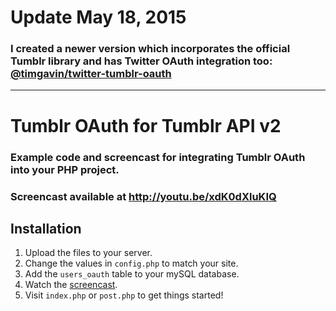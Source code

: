 # Update May 18, 2015

### I created a newer version which incorporates the official Tumblr library and has Twitter OAuth integration too: [@timgavin/twitter-tumblr-oauth](https://github.com/timgavin/twitter-tumblr-oauth)

---

# Tumblr OAuth for Tumblr API v2

### Example code and screencast for integrating Tumblr OAuth into your PHP project.

### Screencast available at http://youtu.be/xdK0dXluKIQ

## Installation

1. Upload the files to your server.
1. Change the values in `config.php` to match your site.
1. Add the `users_oauth` table to your mySQL database.
1. Watch the [screencast](http://youtu.be/xdK0dXluKIQ).
1. Visit `index.php` or `post.php` to get things started!